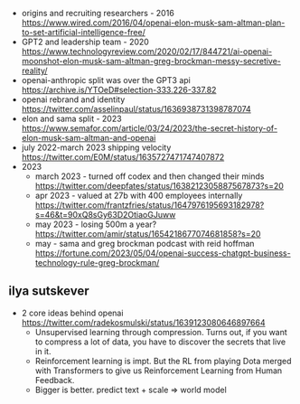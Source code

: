 
- origins and recruiting researchers - 2016 https://www.wired.com/2016/04/openai-elon-musk-sam-altman-plan-to-set-artificial-intelligence-free/
- GPT2 and leadership team - 2020 https://www.technologyreview.com/2020/02/17/844721/ai-openai-moonshot-elon-musk-sam-altman-greg-brockman-messy-secretive-reality/
- openai-anthropic split was over the GPT3 api https://archive.is/YTOeD#selection-333.226-337.82
- openai rebrand and identity https://twitter.com/asselinpaul/status/1636938731398787074
- elon and sama split - 2023 https://www.semafor.com/article/03/24/2023/the-secret-history-of-elon-musk-sam-altman-and-openai
- july 2022-march 2023 shipping velocity https://twitter.com/E0M/status/1635727471747407872
- 2023
	- march 2023 - turned off codex and then changed their minds  https://twitter.com/deepfates/status/1638212305887567873?s=20
	- apr 2023 - valued at 27b with 400 employees internally https://twitter.com/frantzfries/status/1647976195693182978?s=46&t=90xQ8sGy63D2OtiaoGJuww
	- may 2023 - losing 500m a year? https://twitter.com/amir/status/1654218677074681858?s=20
	- may - sama and greg brockman podcast with reid hoffman https://fortune.com/2023/05/04/openai-success-chatgpt-business-technology-rule-greg-brockman/

## ilya sutskever

- 2 core ideas behind openai https://twitter.com/radekosmulski/status/1639123080646897664
	- Unsupervised learning through compression. Turns out, if you want to compress a lot of data, you have to discover the secrets that live in it.
	- Reinforcement learning is impt. But the RL from playing Dota merged with Transformers to give us Reinforcement Learning from Human Feedback. 
	- Bigger is better. predict text + scale => world model